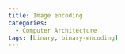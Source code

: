 ```yaml
---
title: Image encoding
categories:
  - Computer Architecture
tags: [binary, binary-encoding]
---
```

